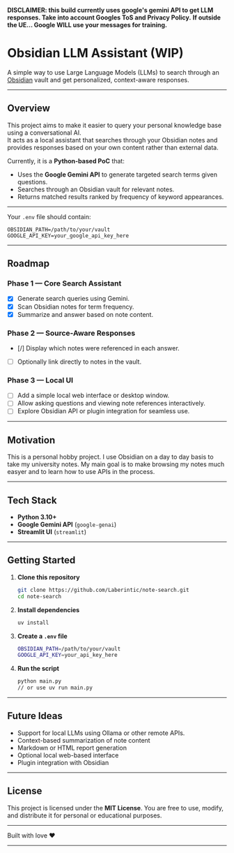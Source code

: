**DISCLAIMER: this build currently uses google's gemini API to get LLM responses. Take into account Googles ToS and Privacy Policy.**
**If outside the UE... Google WILL use your messages for training.**

# Obsidian LLM Assistant (WIP)

A simple way to use Large Language Models (LLMs) to search through an [Obsidian](https://obsidian.md) vault and get personalized, context-aware responses.

---

## Overview

This project aims to make it easier to query your personal knowledge base using a conversational AI.  
It acts as a local assistant that searches through your Obsidian notes and provides responses based on your own content rather than external data.

Currently, it is a **Python-based PoC** that:

- Uses the **Google Gemini API** to generate targeted search terms given questions.
- Searches through an Obsidian vault for relevant notes.
- Returns matched results ranked by frequency of keyword appearances.

---

Your `.env` file should contain:

```
OBSIDIAN_PATH=/path/to/your/vault
GOOGLE_API_KEY=your_google_api_key_here
```

---

## Roadmap

### Phase 1 — Core Search Assistant

* [x] Generate search queries using Gemini.
* [x] Scan Obsidian notes for term frequency.
* [x] Summarize and answer based on note content.

### Phase 2 — Source-Aware Responses

* [/] Display which notes were referenced in each answer.
* [ ] Optionally link directly to notes in the vault.

### Phase 3 — Local UI

* [ ] Add a simple local web interface or desktop window.
* [ ] Allow asking questions and viewing note references interactively.
* [ ] Explore Obsidian API or plugin integration for seamless use.

---

## Motivation

This is a personal hobby project.
I use Obsidian on a day to day basis to take my university notes. My main goal is to make 
browsing my notes much easyer and to learn how to use APIs in the process.

---

## Tech Stack

* **Python 3.10+**
* **Google Gemini API** (`google-genai`)
* **Streamlit UI** (`streamlit`)

---

## Getting Started

1. **Clone this repository**

   ```bash
   git clone https://github.com/Laberintic/note-search.git
   cd note-search
   ```

2. **Install dependencies**

   ```bash
   uv install
   ```

3. **Create a `.env` file**

   ```bash
   OBSIDIAN_PATH=/path/to/your/vault
   GOOGLE_API_KEY=your_api_key_here
   ```

4. **Run the script**

   ```bash
   python main.py
   // or use uv run main.py
   ```

---

## Future Ideas

* Support for local LLMs using Ollama or other remote APIs.
* Context-based summarization of note content
* Markdown or HTML report generation
* Optional local web-based interface
* Plugin integration with Obsidian

---

## License

This project is licensed under the **MIT License**.
You are free to use, modify, and distribute it for personal or educational purposes.

---

Built with love ❤

---



